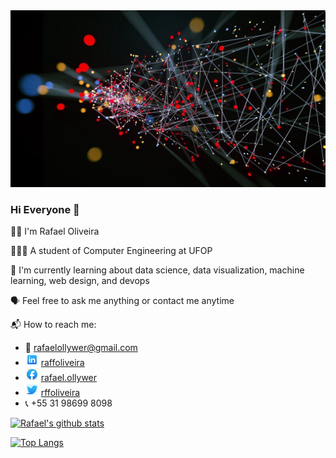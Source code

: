 <img src="https://github.com/raffoliveira/Data_science/blob/main/Icons/datascience.jpg?raw=true" >


### Hi Everyone 👋

👨🏽 I'm Rafael Oliveira

👨🏽‍💻 A student of Computer Engineering at UFOP

🔭 I'm currently learning about data science, data visualization, machine learning, web design, and devops

🗣️ Feel free to ask me anything or contact me anytime

📬 How to reach me:

+ 📧 rafaelollywer@gmail.com
+ <img src="https://github.com/raffoliveira/Data_science/blob/main/Icons/icons8-linkedin-64.png?raw=true" width="21" height="21"> [raffoliveira](https://www.linkedin.com/in/raffoliveira/)
+ <img src="https://github.com/raffoliveira/Data_science/blob/main/Icons/icons8-facebook-64.png?raw=true" width="21" height="21"> [rafael.ollywer](https://www.facebook.com/rafael.ollywer/)
+ <img src="https://github.com/raffoliveira/Data_science/blob/main/Icons/icons8-twitter-64.png?raw=true" width="21" height="21"> [rffoliveira](https://twitter.com/rffoliveira)
+ 📞 +55 31 98699 8098

[![Rafael's github stats](https://github-readme-stats.vercel.app/api?username=raffoliveira&show_icons=true&theme=radical)](https://github.com/raffoliveira/github-readme-stats)

[![Top Langs](https://github-readme-stats.vercel.app/api/top-langs/?username=raffoliveira&layout=compact)](https://github.com/raffoliveira/github-readme-stats)




